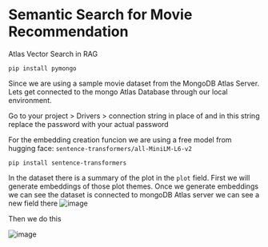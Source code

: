 # Semantic Search for Movie Recommendation
Atlas Vector Search in RAG


```
pip install pymongo
```

Since we are using a sample movie dataset from the MongoDB Atlas Server. 
Lets get connected to the mongo Atlas Database through our local environment. 


Go to your project > Drivers > connection string in place of <Your MongoDB URI> and in this string replace the password with your actual password

For the embedding creation funcion we are using a free model from hugging face: `sentence-transformers/all-MiniLM-L6-v2`

```
pip install sentence-transformers
```

In the dataset there is a summary of the plot in the `plot` field. 
First we will generate embeddings of those plot themes. 
Once we generate embeddings we can see the dataset is connected to mongoDB Atlas server we can see a new field there
![image](https://github.com/user-attachments/assets/dd77b1a8-a514-4551-8496-b96bd66c43a9)


Then we do this 

![image](https://github.com/user-attachments/assets/39b2e64a-ff66-413d-bbf1-c2e41668a539)
